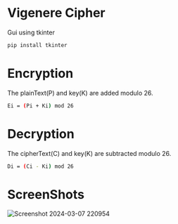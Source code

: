 # Vigenere Cipher
Gui using tkinter
```bash
pip install tkinter
```
# Encryption
The plainText(P) and key(K) are added modulo 26.
```bash
Ei = (Pi + Ki) mod 26
```

# Decryption
The cipherText(C) and key(K) are subtracted modulo 26.
```bash
Di = (Ci - Ki) mod 26
```
# ScreenShots

![Screenshot 2024-03-07 220954](https://github.com/TheGhossst/Ciphers/assets/116820865/ce3a2400-a5d6-4c9b-942a-a8efc85907e4)
